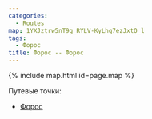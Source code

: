 ```yaml
---
categories:
  - Routes
map: 1YXJztrw5nT9g_RYLV-KyLhq7ezJxtO_l
tags:
  - Форос
title: Форос -- Форос
---
```


{% include map.html id=page.map %}

Путевые точки:

- [Форос](toponyms/форос.md)
